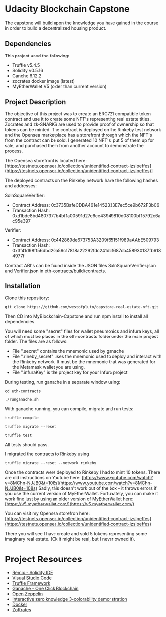 # Udacity Blockchain Capstone

The capstone will build upon the knowledge you have gained in the course in order to build a decentralized housing product. 

## Dependencies
This project used the following:

* Truffle v5.4.5
* Solidity v0.5.16
* Ganche 6.12.2
* zocrates docker image (latest)
* MyEtherWallet V5 (older than current version)

## Project Description
The objective of this project was to create an ERC721 compatible token contract and use it to create some NFT's representing real estate titles. Zocrates and zk-SNARKS are used to provide proof of ownership so that tokens can be minted. The contract is deployed on the Rinkeby test network and the Opensea marketplace has a storefront through which the NFT's from the contract can be sold. I generated 10 NFT's, put 5 of them up for sale, and purchased them from another account to demonstrate the process.

The Opensea storefront is located here: [https://testnets.opensea.io/collection/unidentified-contract-izslpeffes](https://testnets.opensea.io/collection/unidentified-contract-izslpeffes)]

The deployed contracts on the Rinkeby network have the following hashes and addresses:

SolnSquareVerifier:

* Contract Address: 0x3735BafeCDBA461e1452333E7ec5ce9b672F3b06
* Transaction Hash: 0xd1bde8bd4807377b4bf1a00591d27c6ce43949810d08100bf15792c6ac95e397

Verifier:

* Contract Address: 0x442869de673753A3209f65151f989aAAbE509793
* Transaction Hash: 0x3f41d98ff56dbd20a59c17818a22292fdc241dbf687cb458930137fb6184977f

Contract ABI's can be found inside the JSON files SolnSquareVerifier.json and Verifier.json in eth-contracts/build/contracts.

## Installation

Clone this repository:

```git clone https://github.com/westofpluto/capstone-real-estate-nft.git```

Then CD into MyBlockchain-Capstone and run npm install to install all dependencies.

You will need some "secret" files for wallet pneumonics and infura keys, all of which must be placed in the eth-contracts folder under the main project folder. The files are as follows:

* File ".secret" contains the mnemonic used by ganache
* File ".rineby_secret" uses the mnemonic used to deploy and interact with the Rinkeby network. It must be the mnemonic that was generated for the Metamask wallet you are using.
* File ".infuraKey" is the project key for your Infura project

During testing, run ganache in a separate window using:

```cd eth-contracts```

```./runganache.sh```

With ganache running, you can compile, migrate and run tests:

```truffle compile```

```truffle migrate --reset```

```truffle test```

All tests should pass.

I migrated the contracts to Rinkeby using 

```truffle migrate --reset --network rinkeby```

Once the contracts were deployed to Rinkeby I had to mint 10 tokens. There are old instructions on Youtube here: [https://www.youtube.com/watch?v=8MChn-NJJB0&t=108s](https://www.youtube.com/watch?v=8MChn-NJJB0&t=108s)
Sadly, this doesn't work out of the box - it throws errors if you use the current version of MyEtherWallet. Fortunately, you can make it work fine just by using an older version of MyEtherWallet here: [https://v5.myetherwallet.com/](https://v5.myetherwallet.com/)

You can visit my Opensea storefron here:
[https://testnets.opensea.io/collection/unidentified-contract-izslpeffes](https://testnets.opensea.io/collection/unidentified-contract-izslpeffes)

There you will see I have create and sold 5 tokens representing some imaginary real estate. (Ok it might be real, but I never owned it).

# Project Resources

* [Remix - Solidity IDE](https://remix.ethereum.org/)
* [Visual Studio Code](https://code.visualstudio.com/)
* [Truffle Framework](https://truffleframework.com/)
* [Ganache - One Click Blockchain](https://truffleframework.com/ganache)
* [Open Zeppelin ](https://openzeppelin.org/)
* [Interactive zero knowledge 3-colorability demonstration](http://web.mit.edu/~ezyang/Public/graph/svg.html)
* [Docker](https://docs.docker.com/install/)
* [ZoKrates](https://github.com/Zokrates/ZoKrates)
